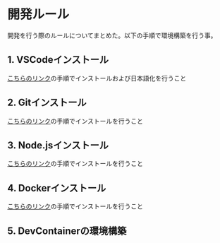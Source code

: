 # 開発ルール

開発を行う際のルールについてまとめた。以下の手順で環境構築を行う事。

## 1. VSCodeインストール

[こちらのリンク](https://pengi-n.co.jp/column/vscode-install/)の手順でインストールおよび日本語化を行うこと

## 2. Gitインストール

[こちらのリンク](https://www.sejuku.net/blog/73444)の手順でインストールを行うこと

## 3. Node.jsインストール

[こちらのリンク](https://zenn.dev/kuuki/articles/windows-nodejs-install)の手順でインストールを行うこと

## 4. Dockerインストール

[こちらのリンク](https://qiita.com/0xv80/items/597300827b212cab4328)の手順でインストールを行うこと

## 5. DevContainerの環境構築